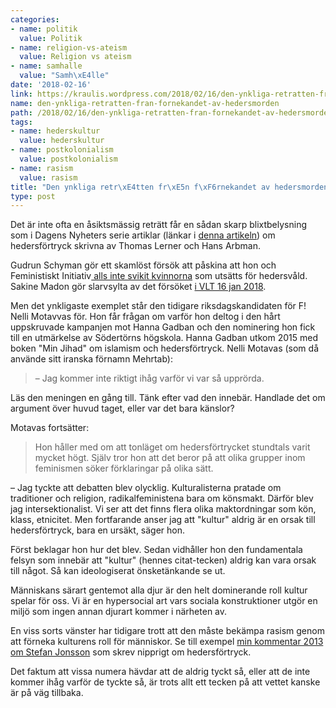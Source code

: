 ```yaml
---
categories:
- name: politik
  value: Politik
- name: religion-vs-ateism
  value: Religion vs ateism
- name: samhalle
  value: "Samh\xE4lle"
date: '2018-02-16'
link: https://kraulis.wordpress.com/2018/02/16/den-ynkliga-retratten-fran-fornekandet-av-hedersmorden/
name: den-ynkliga-retratten-fran-fornekandet-av-hedersmorden
path: /2018/02/16/den-ynkliga-retratten-fran-fornekandet-av-hedersmorden/
tags:
- name: hederskultur
  value: hederskultur
- name: postkolonialism
  value: postkolonialism
- name: rasism
  value: rasism
title: "Den ynkliga retr\xE4tten fr\xE5n f\xF6rnekandet av hedersmorden"
type: post
---
```

Det är inte ofta en åsiktsmässig reträtt får en sådan skarp blixtbelysning som i Dagens Nyheters serie artiklar (länkar i [denna artikeln](https://www.dn.se/insidan/feministerna-har-glomt-bort-kvinnokampen/)) om hedersförtryck skrivna av Thomas Lerner och Hans Arbman.

Gudrun Schyman gör ett skamlöst försök att påskina att hon och Feministiskt Initiativ[ alls inte svikit kvinnorna](https://www.dn.se/insidan/stammer-inte-att-vi-svikit-kvinnorna-som-utsatts-for-hedersvald/) som utsätts för hedersvåld. Sakine Madon gör slarvsylta av det försöket [i VLT 16 jan 2018](http://www.vlt.se/opinion/ledare/sakine-madon-skamtar-du-med-oss-gudrun-schyman).

Men det ynkligaste exemplet står den tidigare riksdagskandidaten för F! Nelli Motavvas för. Hon får frågan om varför hon deltog i den hårt uppskruvade kampanjen mot Hanna Gadban och den nominering hon fick till en utmärkelse av Södertörns högskola. Hanna Gadban utkom 2015 med boken "Min Jihad" om islamism och hedersförtryck. Nelli Motavas (som då använde sitt iranska förnamn Mehrtab):



> – Jag kommer inte riktigt ihåg varför vi var så upprörda.

Läs den meningen en gång till. Tänk efter vad den innebär. Handlade det om argument över huvud taget, eller var det bara känslor?

Motavas fortsätter:

> Hon håller med om att tonläget om hedersförtrycket stundtals varit mycket högt. Själv tror hon att det beror på att olika grupper inom feminismen söker förklaringar på olika sätt.

– Jag tyckte att debatten blev olycklig. Kulturalisterna pratade om traditioner och religion, radikalfeministena bara om könsmakt. Därför blev jag intersektionalist. Vi ser att det finns flera olika maktordningar som kön, klass, etnicitet. Men fortfarande anser jag att "kultur" aldrig är en orsak till hedersförtryck, bara en ursäkt, säger hon.

Först beklagar hon hur det blev. Sedan vidhåller hon den fundamentala felsyn som innebär att "kultur" (hennes citat-tecken) aldrig kan vara orsak till något. Så kan ideologiserat önsketänkande se ut.

Människans särart gentemot alla djur är den helt dominerande roll kultur spelar för oss. Vi är en hypersocial art vars sociala konstruktioner utgör en miljö som ingen annan djurart kommer i närheten av.

En viss sorts vänster har tidigare trott att den måste bekämpa rasism genom att förneka kulturens roll för människor. Se till exempel [min kommentar 2013 om Stefan Jonsson](/posts/) som skrev nipprigt om hedersförtryck.

Det faktum att vissa numera hävdar att de aldrig tyckt så, eller att de inte kommer ihåg varför de tyckte så, är trots allt ett tecken på att vettet kanske är på väg tillbaka.

